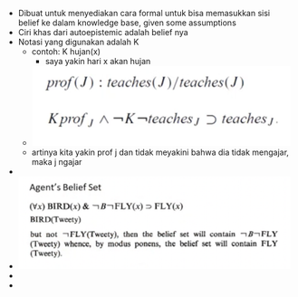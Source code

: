 - Dibuat untuk menyediakan cara formal untuk bisa memasukkan sisi belief ke dalam knowledge base, given some assumptions
- Ciri khas dari autoepistemic adalah belief nya
- Notasi yang digunakan adalah K
	- contoh: K hujan(x)
		- saya yakin hari x akan hujan
	- ![image.png](../assets/image_1644846852884_0.png)
	- artinya kita yakin prof j dan tidak meyakini bahwa dia tidak mengajar, maka j ngajar
-
- ![image.png](../assets/image_1644847200603_0.png)
-
-